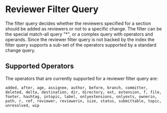 Reviewer Filter Query
=====================

The filter query decides whether the reviewers specified for a section should
be added as reviewers or not to a specific change.
The filter can be the special match-all query "*", or a complex query with
operators and operands.
Since the reviewer filter query is not backed by the index the filter query
supports a sub-set of the operators supported by a standard change query.

Supported Operators
------------------

The operators that are currently supported for a reviewer filter query are:

`added, after, age, assignee, author, before, branch, committer, deleted, delta,
destination, dir, directory, ext, extension, f, file, footer, hashtag, intopic,
label, onlyextensions, onlyexts, ownerin, path, r, ref, reviewer, reviewerin,
size, status, submittable, topic, unresolved, wip`
